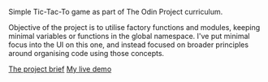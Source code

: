 Simple Tic-Tac-To game as part of The Odin Project curriculum. 

Objective of the project is to utilise factory functions and modules, keeping minimal variables or functions in the global namespace. I've put minimal focus into the UI on this one, and instead focused on broader principles around organising code using those concepts.

[The project brief](https://www.theodinproject.com/lessons/node-path-javascript-tic-tac-toe)
[My live demo](https://woftis.github.io/tic-tac-toe/)